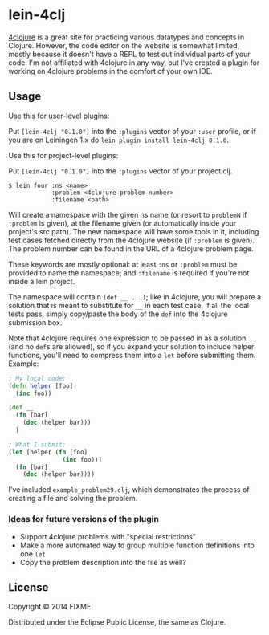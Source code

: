 # lein-4clj

[4clojure](http://www.4clojure.com/) is a great site for practicing various datatypes and concepts in Clojure.
However, the code editor on the website is somewhat limited, mostly because it doesn't have a REPL to test out individual parts of your code.
I'm not affiliated with 4clojure in any way, but I've created a plugin for working on 4clojure problems in the comfort of your own IDE.


## Usage

Use this for user-level plugins:

Put `[lein-4clj "0.1.0"]` into the `:plugins` vector of your
`:user` profile, or if you are on Leiningen 1.x do `lein plugin install
lein-4clj 0.1.0`.

Use this for project-level plugins:

Put `[lein-4clj "0.1.0"]` into the `:plugins` vector of your project.clj.

	$ lein four :ns <name>
                :problem <4clojure-problem-number>
                :filename <path>

Will create a namespace with the given ns name (or resort to `problemN` if `:problem` is given),
at the filename given (or automatically inside your project's src path).
The new namespace will have some tools in it, including test cases fetched directly from the 4clojure website
(if `:problem` is given). The problem number can be found in the URL of a 4clojure problem page.

These keywords are mostly optional: at least `:ns` or `:problem` must be provided to name the namespace;
and `:filename` is required if you're not inside a lein project.

The namespace will contain `(def __ ...)`; like in 4clojure, you will prepare a solution that is meant to substitute
for `__` in each test case.
If all the local tests pass, simply copy/paste the body of the `def` into the 4clojure submission box.

Note that 4clojure requires one expression to be passed in as a solution (and no `def`s are allowed),
so if you expand your solution to include helper functions, you'll need to compress them into a `let` before
submitting them. Example:

```clojure
; My local code:
(defn helper [foo]
  (inc foo))

(def __
  (fn [bar]
    (dec (helper bar)))
  )

; What I submit:
(let [helper (fn [foo]
               (inc foo))]
  (fn [bar]
    (dec (helper bar))))
```

I've included `example_problem29.clj`, which demonstrates the process of creating a file and solving the problem.

### Ideas for future versions of the plugin

- Support 4clojure problems with "special restrictions"
- Make a more automated way to group multiple function definitions into one `let`
- Copy the problem description into the file as well?

## License

Copyright © 2014 FIXME

Distributed under the Eclipse Public License, the same as Clojure.
